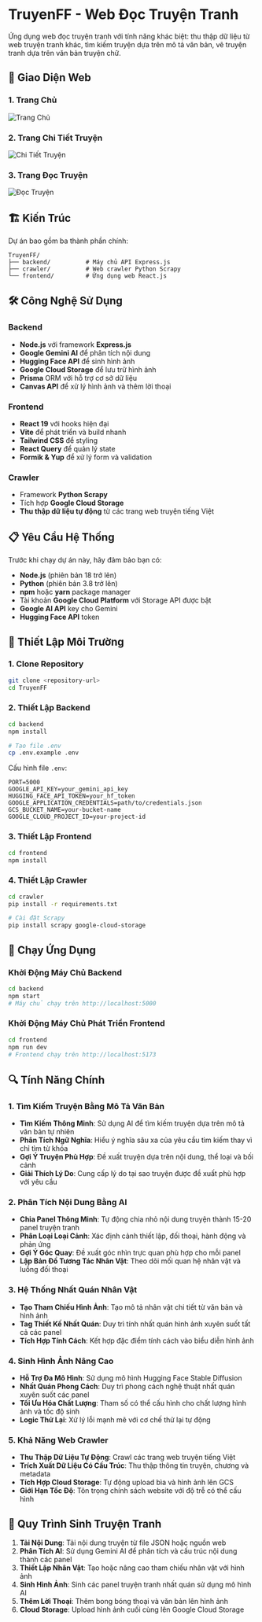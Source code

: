 # TruyenFF - Web Đọc Truyện Tranh

Ứng dụng web đọc truyện tranh với tính năng khác biệt: thu thập dữ liệu từ web truyện tranh khác, tìm kiếm truyện dựa trên mô tả văn bản, vẽ truyện tranh dựa trên văn bản truyện chữ.

## 📸 Giao Diện Web

### 1. Trang Chủ
![Trang Chủ](/frontend/src/assets/home_page.png)

### 2. Trang Chi Tiết Truyện  
![Chi Tiết Truyện](/frontend/src/assets/story_detail_page.png)

### 3. Trang Đọc Truyện
![Đọc Truyện](/frontend/src/assets/chapter_page.png)

## 🏗️ Kiến Trúc

Dự án bao gồm ba thành phần chính:

```
TruyenFF/
├── backend/          # Máy chủ API Express.js
├── crawler/          # Web crawler Python Scrapy
└── frontend/         # Ứng dụng web React.js
```

## 🛠️ Công Nghệ Sử Dụng

### Backend
- **Node.js** với framework **Express.js**
- **Google Gemini AI** để phân tích nội dung
- **Hugging Face API** để sinh hình ảnh
- **Google Cloud Storage** để lưu trữ hình ảnh
- **Prisma** ORM với hỗ trợ cơ sở dữ liệu
- **Canvas API** để xử lý hình ảnh và thêm lời thoại

### Frontend
- **React 19** với hooks hiện đại
- **Vite** để phát triển và build nhanh
- **Tailwind CSS** để styling
- **React Query** để quản lý state
- **Formik & Yup** để xử lý form và validation

### Crawler
- Framework **Python Scrapy**
- Tích hợp **Google Cloud Storage**
- **Thu thập dữ liệu tự động** từ các trang web truyện tiếng Việt

## 📋 Yêu Cầu Hệ Thống

Trước khi chạy dự án này, hãy đảm bảo bạn có:

- **Node.js** (phiên bản 18 trở lên)
- **Python** (phiên bản 3.8 trở lên)
- **npm** hoặc **yarn** package manager
- Tài khoản **Google Cloud Platform** với Storage API được bật
- **Google AI API** key cho Gemini
- **Hugging Face API** token

## 🔧 Thiết Lập Môi Trường

### 1. Clone Repository
```bash
git clone <repository-url>
cd TruyenFF
```

### 2. Thiết Lập Backend
```bash
cd backend
npm install

# Tạo file .env
cp .env.example .env
```

Cấu hình file `.env`:
```env
PORT=5000
GOOGLE_API_KEY=your_gemini_api_key
HUGGING_FACE_API_TOKEN=your_hf_token
GOOGLE_APPLICATION_CREDENTIALS=path/to/credentials.json
GCS_BUCKET_NAME=your-bucket-name
GOOGLE_CLOUD_PROJECT_ID=your-project-id
```

### 3. Thiết Lập Frontend
```bash
cd frontend
npm install
```

### 4. Thiết Lập Crawler
```bash
cd crawler
pip install -r requirements.txt

# Cài đặt Scrapy
pip install scrapy google-cloud-storage
```

## 🚀 Chạy Ứng Dụng

### Khởi Động Máy Chủ Backend
```bash
cd backend
npm start
# Máy chủ chạy trên http://localhost:5000
```

### Khởi Động Máy Chủ Phát Triển Frontend
```bash
cd frontend
npm run dev
# Frontend chạy trên http://localhost:5173
```

## 🔍 Tính Năng Chính

### 1. Tìm Kiếm Truyện Bằng Mô Tả Văn Bản
- **Tìm Kiếm Thông Minh**: Sử dụng AI để tìm kiếm truyện dựa trên mô tả văn bản tự nhiên
- **Phân Tích Ngữ Nghĩa**: Hiểu ý nghĩa sâu xa của yêu cầu tìm kiếm thay vì chỉ tìm từ khóa
- **Gợi Ý Truyện Phù Hợp**: Đề xuất truyện dựa trên nội dung, thể loại và bối cảnh
- **Giải Thích Lý Do**: Cung cấp lý do tại sao truyện được đề xuất phù hợp với yêu cầu

### 2. Phân Tích Nội Dung Bằng AI
- **Chia Panel Thông Minh**: Tự động chia nhỏ nội dung truyện thành 15-20 panel truyện tranh
- **Phân Loại Loại Cảnh**: Xác định cảnh thiết lập, đối thoại, hành động và phản ứng
- **Gợi Ý Góc Quay**: Đề xuất góc nhìn trực quan phù hợp cho mỗi panel
- **Lập Bản Đồ Tương Tác Nhân Vật**: Theo dõi mối quan hệ nhân vật và luồng đối thoại

### 3. Hệ Thống Nhất Quán Nhân Vật
- **Tạo Tham Chiếu Hình Ảnh**: Tạo mô tả nhân vật chi tiết từ văn bản và hình ảnh
- **Tag Thiết Kế Nhất Quán**: Duy trì tính nhất quán hình ảnh xuyên suốt tất cả các panel
- **Tích Hợp Tính Cách**: Kết hợp đặc điểm tính cách vào biểu diễn hình ảnh

### 4. Sinh Hình Ảnh Nâng Cao
- **Hỗ Trợ Đa Mô Hình**: Sử dụng mô hình Hugging Face Stable Diffusion
- **Nhất Quán Phong Cách**: Duy trì phong cách nghệ thuật nhất quán xuyên suốt các panel
- **Tối Ưu Hóa Chất Lượng**: Tham số có thể cấu hình cho chất lượng hình ảnh và tốc độ sinh
- **Logic Thử Lại**: Xử lý lỗi mạnh mẽ với cơ chế thử lại tự động

### 5. Khả Năng Web Crawler
- **Thu Thập Dữ Liệu Tự Động**: Crawl các trang web truyện tiếng Việt
- **Trích Xuất Dữ Liệu Có Cấu Trúc**: Thu thập thông tin truyện, chương và metadata
- **Tích Hợp Cloud Storage**: Tự động upload bìa và hình ảnh lên GCS
- **Giới Hạn Tốc Độ**: Tôn trọng chính sách website với độ trễ có thể cấu hình

## 🎨 Quy Trình Sinh Truyện Tranh

1. **Tải Nội Dung**: Tải nội dung truyện từ file JSON hoặc nguồn web
2. **Phân Tích AI**: Sử dụng Gemini AI để phân tích và cấu trúc nội dung thành các panel
3. **Thiết Lập Nhân Vật**: Tạo hoặc nâng cao tham chiếu nhân vật với hình ảnh
4. **Sinh Hình Ảnh**: Sinh các panel truyện tranh nhất quán sử dụng mô hình AI
5. **Thêm Lời Thoại**: Thêm bong bóng thoại và văn bản lên hình ảnh
6. **Cloud Storage**: Upload hình ảnh cuối cùng lên Google Cloud Storage


